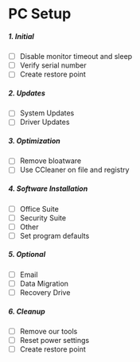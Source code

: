 # PC Setup

##### 1. Initial
 - [ ] Disable monitor timeout and sleep
 - [ ] Verify serial number 
 - [ ] Create restore point
 
##### 2. Updates
 - [ ] System Updates
 - [ ] Driver Updates

##### 3. Optimization
 - [ ] Remove bloatware
 - [ ] Use CCleaner on file and registry

##### 4. Software Installation
 - [ ] Office Suite
 - [ ] Security Suite
 - [ ] Other
 - [ ] Set program defaults
 
##### 5. Optional 
 - [ ] Email
 - [ ] Data Migration
 - [ ] Recovery Drive
 
##### 6. Cleanup
 - [ ] Remove our tools
 - [ ] Reset power settings
 - [ ] Create restore point
